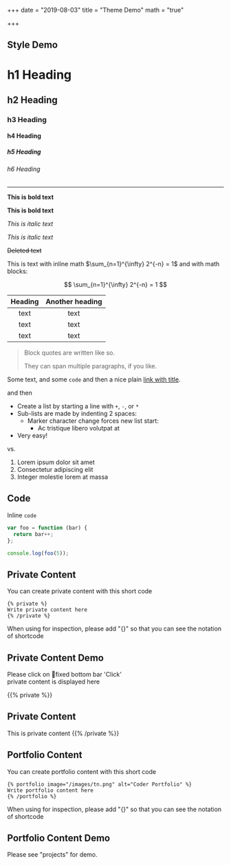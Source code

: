 +++
date = "2019-08-03"
title = "Theme Demo"
math = "true"

+++

## Style Demo

# h1 Heading
## h2 Heading
### h3 Heading
#### h4 Heading
##### h5 Heading
###### h6 Heading


---

**This is bold text**

__This is bold text__

*This is italic text*

_This is italic text_

~~Deleted text~~

This is text with inline math $\sum_{n=1}^{\infty} 2^{-n} = 1$ and with math blocks:

$$
\sum_{n=1}^{\infty} 2^{-n} = 1
$$

| Heading | Another heading |
| :----:  | :-------------: |
|  text   |      text       |
|  text   |      text       |
|  text   |      text       |

> Block quotes are
> written like so.
>
> They can span multiple paragraphs,
> if you like.

Some text, and some `code` and then a nice plain [link with title](https://github.com/davidhampgonsalves/davidhampgonsalves.com-hugo "title text!").

and then

+ Create a list by starting a line with `+`, `-`, or `*`
+ Sub-lists are made by indenting 2 spaces:
  - Marker character change forces new list start:
    * Ac tristique libero volutpat at
+ Very easy!

vs.

1. Lorem ipsum dolor sit amet
2. Consectetur adipiscing elit
3. Integer molestie lorem at massa

## Code

Inline `code`

``` js
var foo = function (bar) {
  return bar++;
};

console.log(foo(5));
```

## Private Content  

You can create private content with this short code  

```
{% private %}  
Write private content here  
{% /private %}  
```

When using for inspection, please add "{}" so that you can see the notation of shortcode

## Private Content Demo

Please click on fixed bottom bar 'Click'  
private content is displayed here  

{{% private %}}  
## Private Content
This is private content
{{% /private %}}  

## Portfolio Content

You can create portfolio content with this short code  

```
{% portfolio image="/images/tn.png" alt="Coder Portfolio" %}  
Write portfolio content here  
{% /portfolio %}  
```

When using for inspection, please add "{}" so that you can see the notation of shortcode

## Portfolio Content Demo

Please see "projects" for demo.  